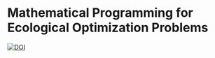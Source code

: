 Mathematical Programming for Ecological Optimization Problems
=============================================================

[![DOI](https://zenodo.org/badge/DOI/10.5281/zenodo.6990460.svg)](https://doi.org/10.5281/zenodo.6990460)